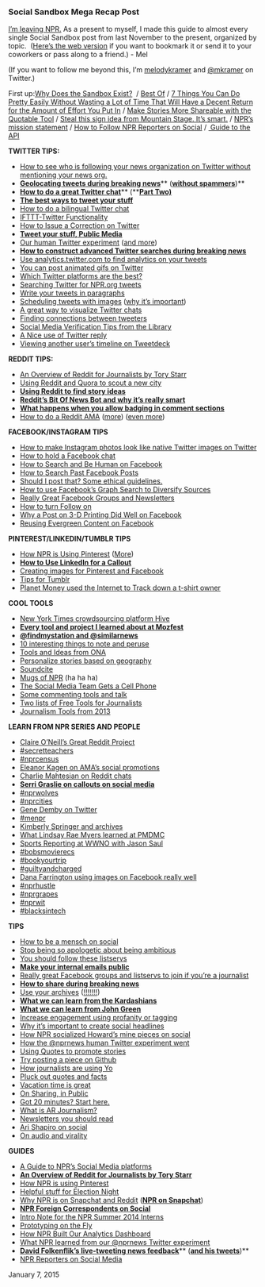 
### Social Sandbox Mega Recap Post


[I’m leaving NPR.](http://www.melodyjk.com/i-have-some-news/) As a present to myself, I made this guide to almost every single Social Sandbox post from last November to the present, organized by topic.  ([Here’s the web version](http://www.melodyjk.com/social-sandbox-mega-recap-post/) if you want to bookmark it or send it to your coworkers or pass along to a friend.) - Mel

(If you want to follow me beyond this, I’m [melodykramer](http://tmblr.co/m4JgA56MT75MuoD2ouc0dOw) and [@mkramer](https://twitter.com/mkramer) on Twitter.)

First up:[Why Does the Sandbox Exist?](http://socialmediadesk.tumblr.com/post/98982701221/why-does-the-social-media-desk-tumblr-exist)  / [Best Of](http://socialmediadesk.tumblr.com/post/98393605261/howdy-ona14) / [7 Things You Can Do Pretty Easily Without Wasting a Lot of Time That Will Have a Decent Return for the Amount of Effort You Put In](https://docs.google.com/presentation/d/1K-1lGs7psRSJO-erLj01QBwSHeF0jx2wRD2YtX_t6XQ/edit) / [Make Stories More Shareable with the Quotable Tool](http://ds.npr.org/post/make-stories-more-shareable-social-media-quotable-images) / [Steal this sign idea from Mountain Stage. It’s smart.](http://socialmediadesk.tumblr.com/post/89751979311/i-really-like-the-signs-that-mountainstage-made-to) / [NPR’s mission statement](http://socialmediadesk.tumblr.com/post/86502757171/social-sandbox-buzzfeed-viral-audio-nprs) / [How to Follow NPR Reporters on Social](http://socialmediadesk.tumblr.com/post/84947608726/social-sandbox-npr-twitter-lists-for-you) / [ Guide to the API](http://socialmediadesk.tumblr.com/post/80015887814/a-quick-way-to-pull-stories-npr-produced-on-a)

**TWITTER TIPS:**

*   [How to see who is following your news organization on Twitter without mentioning your news org.](http://socialmediadesk.tumblr.com/post/105619177036/social-sandbox-tweetdeck-tip-invisibilia)
*   [**Geolocating tweets during breaking news**](http://socialmediadesk.tumblr.com/post/80019481646/how-to-follow-breaking-news-on-twitter-without)** (**[**without spammers**](http://socialmediadesk.tumblr.com/post/80019481646/how-to-follow-breaking-news-on-twitter-without)**)**
*   [**How to do a great Twitter chat**](http://socialmediadesk.tumblr.com/post/89859190586/social-sandbox-exploring-twitter-chats-with-bob)** (**[**Part Two)**](http://socialmediadesk.tumblr.com/post/100843190191/practical-experience-running-a-twitter-chat)
*   [**The best ways to tweet your stuff**](http://socialmediadesk.tumblr.com/post/100596349621/social-sandbox-your-lunchtime-reading)
*   [How to do a bilingual Twitter chat](http://socialmediadesk.tumblr.com/post/101416659376/social-sandbox-social-bylines-bilingual-chat)
*   [IFTTT-Twitter Functionality](http://socialmediadesk.tumblr.com/post/100256537216/new-ifttt-twitter-functionality)
*   [How to Issue a Correction on Twitter](http://socialmediadesk.tumblr.com/post/98888970906/how-to-issue-a-correction-on-twitter)
*   [**Tweet your stuff, Public Media**](http://socialmediadesk.tumblr.com/post/98241730971/social-sandbox-tweet-your-stuff-public-media)
*   [Our human Twitter experiment](http://socialmediadesk.tumblr.com/post/87119165481/twitter-experiment-results) ([and more](http://socialmediadesk.tumblr.com/post/85640191326/tweet-tweet-and-tweet-some-more))
*   [**How to construct advanced Twitter searches during breaking news**](http://socialmediadesk.tumblr.com/post/96451644176/social-sandbox-how-to-construct-advanced-twitter)
*   [Use analytics.twitter.com to find analytics on your tweets](http://socialmediadesk.tumblr.com/post/96013162921/social-sandbox-beyondferguson-twitter)
*   [You can post animated gifs on Twitter](http://socialmediadesk.tumblr.com/post/89187950391/social-sandbox-twitter-gifs-reddit-flair)
*   [Which Twitter platforms are the best?](http://socialmediadesk.tumblr.com/post/88596884021/social-sandbox-twitter-platforms-tracking-your)
*   [Searching Twitter for NPR.org tweets](http://socialmediadesk.tumblr.com/post/88374672051/social-sandbox-searching-twitter-for-npr-org)
*   [Write your tweets in paragraphs](http://socialmediadesk.tumblr.com/post/88279819326/social-sandbox-write-your-tweets-in-paragraphs)
*   [Scheduling tweets with images](http://socialmediadesk.tumblr.com/post/84325840876/socialsandbox-scheduling-tweets-with-images) ([why it’s important](http://socialmediadesk.tumblr.com/post/81390730849/socialsandbox-the-boost-from-images-in-your))
*   [A great way to visualize Twitter chats](http://socialmediadesk.tumblr.com/post/82297540550/social-sandbox-a-great-way-to-visualize-a)
*   [Finding connections between tweeters](http://socialmediadesk.tumblr.com/post/80974601603/socialsandbox-tumblr-tips-storify-tips-twitter)
*   [Social Media Verification Tips from the Library](http://socialmediadesk.tumblr.com/post/80258216770/socialsandbox-3-21-14-verification-tips)
*   [A Nice use of Twitter reply](http://socialmediadesk.tumblr.com/post/80016165523/social-sandbox-nice-use-of-twitter-reply)
*   [Viewing another user’s timeline on Tweetdeck](http://socialmediadesk.tumblr.com/post/80014998197/social-sandbox-npr-interns-viewing-other-users)

**REDDIT TIPS:**

*   [An Overview of Reddit for Journalists by Tory Starr](http://socialmediadesk.tumblr.com/post/104944573951/social-sandbox-your-afternoon-social-snack)
*   [Using Reddit and Quora to scout a new city](http://socialmediadesk.tumblr.com/post/102369152056/using-reddit-and-quora-to-scout-a-new-city)
*   [**Using Reddit to find story ideas**](http://socialmediadesk.tumblr.com/post/80018888091/using-reddit-to-find-story-ideas)
*   [**Reddit’s Bit Of News Bot and why it’s really smart**](http://socialmediadesk.tumblr.com/post/101702955716/reddits-bit-of-new-bot)
*   [**What happens when you allow badging in comment sections**](http://socialmediadesk.tumblr.com/post/101670504116/what-happens-when-you-allow-badging-in-comments)
*   [How to do a Reddit AMA](http://socialmediadesk.tumblr.com/post/101184169361/how-to-do-a-reddit-ama) ([more](http://socialmediadesk.tumblr.com/post/94180382406/social-sandbox-did-you-catch-our-amas-this-week)) ([even more](http://socialmediadesk.tumblr.com/post/93498475266/social-sandbox-reddit-fun-for-everyone))

**FACEBOOK/INSTAGRAM TIPS**

*   [How to make Instagram photos look like native Twitter images on Twitter](http://socialmediadesk.tumblr.com/post/69619994153/instagram-twitter-native-image)
*   [How to hold a Facebook chat](http://socialmediadesk.tumblr.com/post/97756085851/social-sandbox-storify-breaking-news-how-to)
*   [How to Search and Be Human on Facebook](http://socialmediadesk.tumblr.com/post/96974551436/social-sandbox-highlighting-some-great-stuff-on)
*   [How to Search Past Facebook Posts](http://socialmediadesk.tumblr.com/post/96788683611/pro-tip-searching-past-facebook-posts)
*   [Should I post that? Some ethical guidelines.](http://socialmediadesk.tumblr.com/post/95199458296/should-i-tweet-that-facebook-it-some-social)
*   [How to use Facebook’s Graph Search to Diversify Sources](http://socialmediadesk.tumblr.com/post/93397132596/social-sandbox-how-to-use-linkedin-and-facebook)
*   [Really Great Facebook Groups and Newsletters](http://socialmediadesk.tumblr.com/post/92158897006/socialsandbox-really-great-facebook-groups-and)
*   [How to turn Follow on](http://socialmediadesk.tumblr.com/post/86412968881/social-sandbox-follow-button-and-a-plug-for)
*   [Why a Post on 3-D Printing Did Well on Facebook](http://socialmediadesk.tumblr.com/post/80013819963/social-sandbox-why-3-d-printing-did-well-on-fb)
*   [Reusing Evergreen Content on Facebook](http://socialmediadesk.tumblr.com/post/67754248489/reusing-evergreen-content-on-facebook)

**PINTEREST/LINKEDIN/TUMBLR TIPS**

*   [How NPR is Using Pinterest](http://socialmediadesk.tumblr.com/post/84336053191/npr-is-on-pinterest-heres-why-npr-doesnt) ([More](http://socialmediadesk.tumblr.com/post/84336053191/npr-is-on-pinterest-heres-why-npr-doesnt))
*   [**How to Use LinkedIn for a Callout**](http://socialmediadesk.tumblr.com/post/93875188766/social-sandbox-how-to-use-linkedin-for-a-callout)
*   [Creating images for Pinterest and Facebook](http://socialmediadesk.tumblr.com/post/93765919841/social-sandbox-creating-images-for-facebook-and)
*   [Tips for Tumblr](http://socialmediadesk.tumblr.com/post/91982994861/social-sandbox-tips-for-tumblr)
*   [Planet Money used the Internet to Track down a t-shirt owner](http://socialmediadesk.tumblr.com/post/80209431216/social-sandbox-12-11-13-planet-money-just-did)

**COOL TOOLS**

*   [New York Times crowdsourcing platform Hive](http://socialmediadesk.tumblr.com/post/104849485891/social-sandbox-hive-music-reportedly)
*   [**Every tool and project I learned about at Mozfest**](http://socialmediadesk.tumblr.com/post/101175205111/every-tool-and-project-i-learned-about-at)
*   [**@findmystation and @similarnews**](http://socialmediadesk.tumblr.com/post/99992223006/social-sandbox-similarnews-findmystation)
*   [10 interesting things to note and peruse](http://socialmediadesk.tumblr.com/post/99399436621/social-sandbox-10-interesting-things-to-note-and)
*   [Tools and Ideas from ONA](http://socialmediadesk.tumblr.com/post/98726305906/social-sandbox-tools-and-ideas-from-the-online)
*   [Personalize stories based on geography](http://socialmediadesk.tumblr.com/post/97310302771/social-sandbox-help-us-improve-the-social)
*   [Soundcite](http://socialmediadesk.tumblr.com/post/95745134621/social-sandbox-visual-stories-tools-from-knight)
*   [Mugs of NPR](http://socialmediadesk.tumblr.com/post/93976164731/social-sandbox-nytarchives-mugs-of-npr) (ha ha ha)
*   [The Social Media Team Gets a Cell Phone](http://socialmediadesk.tumblr.com/post/91769163766/social-media-mobile-device)
*   [Some commenting tools and talk](http://socialmediadesk.tumblr.com/post/91469564621/social-sandbox-commenting-metrics)
*   [Two lists of Free Tools for Journalists](http://socialmediadesk.tumblr.com/post/88569948516/two-lists-of-free-tools-for-journalists)
*   [Journalism Tools from 2013](http://socialmediadesk.tumblr.com/post/80014711410/social-sandbox-1984-best-journalism-tools-2013)

**LEARN FROM NPR SERIES AND PEOPLE**

*   [Claire O’Neill’s Great Reddit Project](http://socialmediadesk.tumblr.com/post/80209042840/personal-newsletters-claires-great-reddit)
*   [#secretteachers](http://socialmediadesk.tumblr.com/post/100596349621/social-sandbox-your-lunchtime-reading)
*   [#nprcensus](http://socialmediadesk.tumblr.com/post/100072806296/social-sandbox-crowdsourcing-your-archives)
*   [Eleanor Kagen on AMA’s social promotions](http://socialmediadesk.tumblr.com/post/99670316606/socially-speaking-eleanor-kagan)
*   [Charlie Mahtesian on Reddit chats](http://socialmediadesk.tumblr.com/post/98997185421/npr-correspondent-carrie-kahn-and-npr-politics)
*   [**Serri Graslie on callouts on social media**](http://socialmediadesk.tumblr.com/post/98991771556/socially-speaking-serri-graslie)
*   [#nprwolves](http://socialmediadesk.tumblr.com/post/98972312851/social-sandbox-news-sites-as-aggregates)
*   [#nprcities](http://socialmediadesk.tumblr.com/post/98313710526/social-sandbox-on-the-road-and-in-the-cities-and)
*   [Gene Demby on Twitter](http://socialmediadesk.tumblr.com/post/98250506811/this-is-the-first-post-of-a-new-social-sandbox)
*   [#menpr](http://socialmediadesk.tumblr.com/post/97668119866/social-sandbox-the-power-of-menpr)
*   [Kimberly Springer and archives](http://socialmediadesk.tumblr.com/post/92431453541/social-sandbox-praise-for-greg-kimberly-and)
*   [What Lindsay Rae Myers learned at PMDMC](http://socialmediadesk.tumblr.com/post/91757633801/social-sandbox-thoughts-on-the-pmdmc-digital-day)
*   [Sports Reporting at WWNO with Jason Saul](http://socialmediadesk.tumblr.com/post/89988615411/social-sandbox-sports-reporting-at-wwno)
*   [#bobsmovierecs](http://socialmediadesk.tumblr.com/post/89377018846/bobsmovierecs)
*   [#bookyourtrip](http://socialmediadesk.tumblr.com/post/89065359786/social-sandbox-book-your-trip)
*   [#guiltyandcharged](http://socialmediadesk.tumblr.com/post/86307192616/social-sandbox-more-folkenflik-an-investigative)
*   [Dana Farrington using images on Facebook really well](http://socialmediadesk.tumblr.com/post/84229501656/good-morning-everyone-short-note-today-i-just)
*   [#nprhustle](http://socialmediadesk.tumblr.com/post/83519783399/socialsandbox-nprhustle)
*   [#nprgrapes](http://socialmediadesk.tumblr.com/post/82709024620/socialsandbox-nprgrapes-askkelisnpr)
*   [#nprwit](http://socialmediadesk.tumblr.com/post/80572138389/socialsandbox-3-24-14-success-of-nprwit)
*   [#blacksintech](http://socialmediadesk.tumblr.com/post/80208287235/social-sandbox-12-2-13-seedtoshirt)

**TIPS**

*   [How to be a mensch on social](http://socialmediadesk.tumblr.com/post/104767527731/social-sandbox-how-to-be-a-mensch-on-social)
*   [Stop being so apologetic about being ambitious](http://socialmediadesk.tumblr.com/post/65695388639/tips-for-newsroom-managers-from-jim-brady-and)
*   [You should follow these listservs](http://socialmediadesk.tumblr.com/post/67670853263/listservs)
*   [**Make your internal emails public**](http://socialmediadesk.tumblr.com/post/88990953451/social-sandbox-making-notes-public)
*   [Really great Facebook groups and listservs to join if you’re a journalist](http://socialmediadesk.tumblr.com/post/92158897006/socialsandbox-really-great-facebook-groups-and)
*   [**How to share during breaking news**](http://socialmediadesk.tumblr.com/post/104767527731/social-sandbox-how-to-be-a-mensch-on-social)
*   [Use your archives](http://socialmediadesk.tumblr.com/post/104079064681/quick-note-use-your-archives) ([!!!!!!!](http://socialmediadesk.tumblr.com/post/84127245861/socialsandbox-internet-anniversary-at-npr))
*   [**What we can learn from the Kardashians**](http://socialmediadesk.tumblr.com/post/103132787406/what-we-can-learn-from-the-kardashians)
*   [**What we can learn from John Green**](http://socialmediadesk.tumblr.com/post/87607295431/social-sandbox-john-green-and-community-building)
*   [Increase engagement using profanity or tagging](http://socialmediadesk.tumblr.com/post/103125359866/social-sandbox-advice-from-emily-bogle-scott)
*   [Why it’s important to create social headlines](http://socialmediadesk.tumblr.com/post/102976922271/social-sandbox-the-future-of-news-for-now)
*   [How NPR socialized Howard’s mine pieces on social](http://socialmediadesk.tumblr.com/post/102545042126/social-sandbox-kudos-to-howard-nicole-alicia)
*   [How the @nprnews human Twitter experiment went](http://socialmediadesk.tumblr.com/post/102371961486/what-happens-when-nprnews-tweets-back)
*   [Using Quotes to promote stories](http://socialmediadesk.tumblr.com/post/100076695216/quotes-vs-quotables)
*   [Try posting a piece on Github](http://socialmediadesk.tumblr.com/post/97150844391/social-sandbox-one-fish-two-fish-reddit-fish)
*   [How journalists are using Yo](http://socialmediadesk.tumblr.com/post/95480446176/social-sandbox-gene-yo-soundcite-1814)
*   [Pluck out quotes and facts](http://socialmediadesk.tumblr.com/post/95374901151/social-sandbox-plucking-out-a-quote-or-fact-yo)
*   [Vacation time is great](http://socialmediadesk.tumblr.com/post/94725722056/social-sandbox-in-praise-of-vacation-time)
*   [On Sharing, in Public](http://socialmediadesk.tumblr.com/post/87730624891/social-sandbox-on-sharing-in-public)
*   [Got 20 minutes? Start here.](http://socialmediadesk.tumblr.com/post/84852205361/social-sandbox-twenty-minutes-a-day)
*   [What is AR Journalism?](http://socialmediadesk.tumblr.com/post/82016573480/socialsandbox-vox-fargo-ar-journalism)
*   [Newsletters you should read](http://socialmediadesk.tumblr.com/post/80208563965/hat-tip-to-atc-theo-this-week-for-a-very-nice-use)
*   [Ari Shapiro on social](http://socialmediadesk.tumblr.com/post/80063027357/socialsandbox-3-19-14-archives-reddit-tips-and)
*   [On audio and virality](http://socialmediadesk.tumblr.com/post/80013638854/social-sandbox-your-afternoon-read-why-audio)

**GUIDES**

*   [A Guide to NPR’s Social Media platforms](http://socialmediadesk.tumblr.com/post/80887196012/social-media-platforms-a-guide)
*   [**An Overview of Reddit for Journalists by Tory Starr**](http://socialmediadesk.tumblr.com/post/104944573951/social-sandbox-your-afternoon-social-snack)
*   [How NPR is using Pinterest](http://socialmediadesk.tumblr.com/post/84336053191/npr-is-on-pinterest-heres-why-npr-doesnt)
*   [Helpful stuff for Election Night](http://socialmediadesk.tumblr.com/post/101776484321/helpful-stuff-for-election-night)
*   [Why NPR is on Snapchat and Reddit](http://socialmediadesk.tumblr.com/post/93510055256/social-sandbox-why-nprnews-is-on-snapchat-and) ([**NPR on Snapchat**](http://socialmediadesk.tumblr.com/post/93501200856/social-sandbox-npr-on-snapchat-now-you-see-it))
*   [**NPR Foreign Correspondents on Social**](http://socialmediadesk.tumblr.com/post/88692289921/an-experiment-with-the-foreign-correspondents)
*   [Intro Note for the NPR Summer 2014 Interns](http://socialmediadesk.tumblr.com/post/88602526046/intro-note-to-npr-summer-interns-2014)
*   [Prototyping on the Fly](http://socialmediadesk.tumblr.com/post/88277656581/prototyping-on-the-fly)
*   [How NPR Built Our Analytics Dashboard](http://socialmediadesk.tumblr.com/post/87898785971/building-smart-newsroom-tools)
*   [What NPR learned from our @nprnews Twitter experiment](http://www.niemanlab.org/2014/05/its-alive-what-npr-learned-from-turning-its-nprnews-twitter-account-from-a-bot-into-a-human/)
*   [**David Folkenflik’s live-tweeting news feedback**](http://socialmediadesk.tumblr.com/post/85933158251/social-sandbox-feedback-from-davids-tweets)** (**[**and his tweets**](http://socialmediadesk.tumblr.com/post/85847743641/social-sandbox-david-folkenfliks-tweets)**)**
*   [NPR Reporters on Social Media](http://socialmediadesk.tumblr.com/post/84947608726/social-sandbox-npr-twitter-lists-for-you)

January 7, 2015

